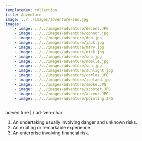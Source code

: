 ```yaml
---
templateKey: collection
title: Adventure
image: ../../images/adventure/sno.jpg
images:
    - image: ../../images/adventure/decent.JPG
    - image: ../../images/adventure/connor.jpg
    - image: ../../images/adventure/deb.jpg
    - image: ../../images/adventure/jack.jpg
    - image: ../../images/adventure/mary.jpg
    - image: ../../images/adventure/nick.jpg
    - image: ../../images/adventure/sno.jpg
    - image: ../../images/adventure/noelle.jpg
    - image: ../../images/adventure/sun.jpg
    - image: ../../images/adventure/sunlight.jpg
    - image: ../../images/adventure/carlos.JPG
    - image: ../../images/adventure/iceland.jpg
    - image: ../../images/adventure/smoke.JPG
    - image: ../../images/adventure/scooter.JPG
    - image: ../../images/adventure/ascent.JPG
    - image: ../../images/adventure/pointing.JPG
---
```

ad·​ven·​ture | \ əd-ˈven-chər

1. An undertaking usually involving danger and unknown risks.
2. An exciting or remarkable experience.
3. An enterprise involving financial risk.